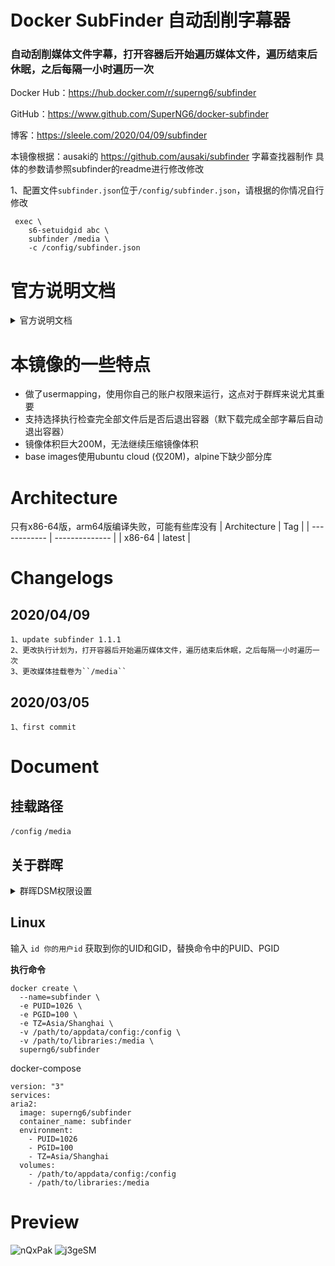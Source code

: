 # Docker SubFinder 自动刮削字幕器

### 自动刮削媒体文件字幕，打开容器后开始遍历媒体文件，遍历结束后休眠，之后每隔一小时遍历一次

Docker Hub：https://hub.docker.com/r/superng6/subfinder

GitHub：https://www.github.com/SuperNG6/docker-subfinder

博客：https://sleele.com/2020/04/09/subfinder


 本镜像根据：ausaki的 https://github.com/ausaki/subfinder 字幕查找器制作
 具体的参数请参照subfinder的readme进行修改修改

 1、配置文件`subfinder.json`位于`/config/subfinder.json`，请根据的你情况自行修改  
 
````
 exec \
	s6-setuidgid abc \
	subfinder /media \
	-c /config/subfinder.json
````


 # 官方说明文档
 <details>
   <summary>官方说明文档</summary>

 | 参数              | 含义                                                                                               | 必需                                               |
| ----------------- | -------------------------------------------------------------------------------------------------- | -------------------------------------------------- |
| `-l, --languages` | 指定字幕语言，可同时指定多个。每个字幕查找器支持的语言不相同。具体支持的语言请看下文。             | 否，subfinder 默认会下载字幕查找器找到的所有字幕。 |
| `-e, --exts`      | 指定字幕文件格式，可同时指定多个。每个字幕查找器支持的文件格式不相同。具体支持的文件格式请看下文。 | 否，subfinder 默认会下载字幕查找器找到的所有字幕。 |
| `-m,--method`     | 指定字幕查找器，可同时指定多个。                                                                   | 否，subfinder 默认使用 shooter 查找字幕。          |
| `--video_exts`     | 视频文件的后缀名（包括.，例如.mp4）                                    | 否          |
| `--repeat` | 重复查找字幕，即使本地字幕已存在，默认False。 | 否 |
| `--exclude` | 排除匹配模式的文件或目录，类似于shell的文件匹配模式。详情见下文 | 否 |
| `--api_urls` | 指定字幕搜索器的API URL。详情见下文 | 否 |
| `-c,--conf` | 配置文件                                                                   |否，SubFinder默认从~/.subfinder.json读取。|
| `-s,--silence` | 静默运行，不输出日志                                                                   | 否 |
| `--debug` | 调试模式，输出调试日志                                                                   | 否 |
| `-h,--help` | 显示帮助信息                                                                   | 否|

- `--exclude`, 支持的匹配模式类似于shell，`*` 匹配任意长度的字符串，`?` 匹配一个字符，`[CHARS]`匹配CHARS中的任一字符。例如：

   - 排除包含`abc`的目录：`--exclude '*abc*/'`。注意添加单引号，防止shell对其进行扩展。

   - 排除包含`abc`的文件：`--exclude '*abc*'`。注意和上个例子的区别，匹配目录时结尾有`/`目录分隔符，匹配文件则没有。


- `--api_urls`

   [字幕库](http://www.zimuku.la)的链接不太稳定，有时候会更换域名，因此提供`--api_urls`选项自定义API URL，以防域名或链接变动。

   `--api_urls`只接收JSON格式的字符串。

   获取正确的API URL的方法：

   - 字幕库的API一般形如 http://www.zimuku.la/search， 这个URL就是网页端“搜索”功能的URL。

   - 字幕组的API一般形如 http://www.zmz2019.com/search， 这个URL同样是网页端“搜索”功能的URL。

   - 射手网的API比较稳定，一般不会变动。

   配置示例：

   ```
   {
      // 设置字幕库的API
      "zimuku": "http://www.zimuku.la/search",
      // 设置字幕组的API
      "zimuzu": "http://www.zmz2019.com/search",
      // 设置字幕组获取字幕下载链接的API
      "zimuzu_subtitle_api_url": "http://got001.com/api/v1/static/subtitle/detail"
   }
   ```

支持的语言和文件格式：

| 字幕查找器 | 语言                                | 文件格式       |
| ---------- | ----------------------------------- | -------------- |
| shooter    | ['zh', 'en']                        | ['ass', 'srt'] |
| zimuku     | ['zh_chs', 'zh_cht', 'en', 'zh_en'] | ['ass', 'srt'] |
| zimuzu     | ['zh_chs', 'zh_cht', 'en', 'zh_en'] | ['ass', 'srt'] |

语言代码：

| 代码   | 含义               |
| ------ | ------------------ |
| zh     | 中文，简体或者繁体 |
| en     | 英文               |
| zh_chs | 简体中文           |
| zh_cht | 繁体中文           |
| zh_en  | 双语               |

### 配置文件

配置文件是JSON格式的，支持命令行中的所有选项。命令行中指定的选项优先级高于配置文件的。

配置文件中的key一一对应于命令行选项，例如`-m，--method`对应的key为`method`。

示例：

```json
{
   "languages": ["zh", "en", "zh_chs"],
   "exts": ["ass", "srt"],
   "method": ["shooter", "zimuzu", "zimuku"],
   "video_exts": [".mp4", ".mkv", ".iso"],
   "exclude": ["excluded_path/", "*abc.mp4"],
   "api_urls": {
      // 设置字幕库的API
      "zimuku": "http://www.zimuku.la/search",
      // 设置字幕组的API
      "zimuzu": "http://www.zmz2019.com/search",
      // 设置字幕组获取字幕下载链接的API
      "zimuzu_subtitle_api_url": "http://got001.com/api/v1/static/subtitle/detail"
   }
}
```

</details>

# 本镜像的一些特点
- 做了usermapping，使用你自己的账户权限来运行，这点对于群辉来说尤其重要
- 支持选择执行检查完全部文件后是否后退出容器（默下载完成全部字幕后自动退出容器）
- 镜像体积巨大200M，无法继续压缩镜像体积
- base images使用ubuntu cloud (仅20M)，alpine下缺少部分库


# Architecture
只有x86-64版，arm64版编译失败，可能有些库没有
| Architecture | Tag            |
| ------------ | -------------- |
| x86-64       | latest         |


# Changelogs

## 2020/04/09

	1、update subfinder 1.1.1
  	2、更改执行计划为，打开容器后开始遍历媒体文件，遍历结束后休眠，之后每隔一小时遍历一次
  	3、更改媒体挂载卷为``/media``

## 2020/03/05

	1、first commit


# Document

## 挂载路径
``/config`` ``/media``

## 关于群晖

 <details>
   <summary>群晖DSM权限设置</summary>

群晖用户请使用你当前的用户SSH进系统，输入 ``id 你的用户id`` 获取到你的UID和GID并输入进去

![nwmkxT](https://cdn.jsdelivr.net/gh/SuperNG6/pic@master/uPic/nwmkxT.jpg)
![1d5oD8](https://cdn.jsdelivr.net/gh/SuperNG6/pic@master/uPic/1d5oD8.jpg)
![JiGtJA](https://cdn.jsdelivr.net/gh/SuperNG6/pic@master/uPic/JiGtJA.jpg)

### 权限管理设置
对你的``docker配置文件夹的根目录``进行如图操作，``你的下载文件夹的根目录``进行相似操作，去掉``管理``这个权限，只给``写入``,``读取``权限
![r4dsfV](https://cdn.jsdelivr.net/gh/SuperNG6/pic@master/uPic/r4dsfV.jpg)

 </details>

## Linux

输入 ``id 你的用户id`` 获取到你的UID和GID，替换命令中的PUID、PGID

__执行命令__
````
docker create \
  --name=subfinder \
  -e PUID=1026 \
  -e PGID=100 \
  -e TZ=Asia/Shanghai \
  -v /path/to/appdata/config:/config \
  -v /path/to/libraries:/media \
  superng6/subfinder
  ````
docker-compose  
  ````
  version: "3"
services:
  aria2:
    image: superng6/subfinder
    container_name: subfinder
    environment:
      - PUID=1026
      - PGID=100
      - TZ=Asia/Shanghai
    volumes:
      - /path/to/appdata/config:/config
      - /path/to/libraries:/media
````

# Preview
![nQxPak](https://cdn.jsdelivr.net/gh/SuperNG6/pic@master/uPic/nQxPak.png)
![j3geSM](https://cdn.jsdelivr.net/gh/SuperNG6/pic@master/uPic/j3geSM.png)
